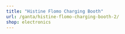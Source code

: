 ```yaml
---
title: "Histine Flomo Charging Booth"
url: /ganta/histine-flomo-charging-booth-2/
shop: electronics
---
```

